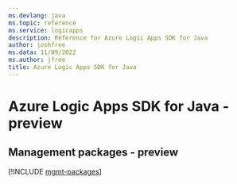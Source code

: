 ```yaml
---
ms.devlang: java
ms.topic: reference
ms.service: logicapps
description: Reference for Azure Logic Apps SDK for Java
author: joshfree
ms.data: 11/09/2022
ms.author: jfree
title: Azure Logic Apps SDK for Java
---
```

# Azure Logic Apps SDK for Java - preview

## Management packages - preview
[!INCLUDE [mgmt-packages](logic-apps-mgmt-index.md)]